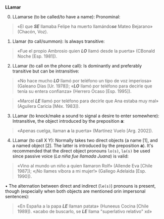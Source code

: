 **LLamar**


0) LLamarse (to be called/to have a name): Pronominal:

> «El que ***SE*** llamaba Felipe ha muerto llamándo***se*** Mateo Bejarano» (Chacón, Voz).



1) Llamar (to call/summon): Is always transitive:

> «Fue el propio Ambrosio quien ***LO*** llamó desde la puerta» (CBonald Noche [Esp. 1981]). 



2) LLamar (to call on the phone call): Is dominantly and preferably transitive but can be intransitive:

> «No hace mucho ***LO*** llamó por teléfono un tipo de voz imperiosa» (Galeano Días [Ur. 1978]);
> «***LO*** llamó por teléfono para decirle que tenía su entera confianza» (Herrero Ocaso [Esp. 1995]).


> «Marcel ***LE*** llamó por teléfono para decirle que Ana estaba muy mal» (Aguilera Caricia [Méx. 1983]).



3) LLamar (to knock/make a sound to signal a desire to enter somewhere): Intransitive, the object introduced by the preposition **a**:

> «Apenas cuelga, llaman **a** la puerta» (Martínez Vuelo [Arg. 2002]).



4) LLamar (to call X Y): Normally takes two direct objects (a name [1], and a named object [2]. The latter is introduced by the preposition **a**). It's recommended that the direct object pronouns `lo(s)`, `la(s)` be used since passive voice (*La niña fue llamada Juana*) is valid:

> «Vino al mundo un niño a quien llamaron Rolf» (Allende Eva [Chile 1987]);
> «¡No llames víbora a mi mujer!» (Gallego Adelaida [Esp. 1990]).


• The alternation between direct and indirect (`le(s)`) pronouns is present, though (especially when both objects are mentioned orin impersonal sentences):

> «En España a la papa ***LE*** llaman patata» (Huneeus Cocina [Chile 1989]).
> «acabo de buscarlo, se ***LE*** llama "superlativo relativo" xd» 
